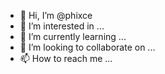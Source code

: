 - 👋 Hi, I’m @phixce
- 👀 I’m interested in ...
- 🌱 I’m currently learning ...
- 💞️ I’m looking to collaborate on ...
- 📫 How to reach me ...

<!---
phixce/phixce is a ✨ special ✨ repository because its `README.md` (this file) appears on your GitHub profile.
You can click the Preview link to take a look at your changes.
--->
